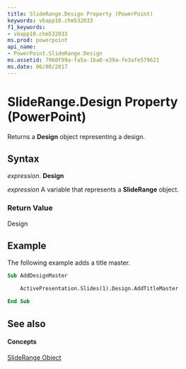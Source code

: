 ```yaml
---
title: SlideRange.Design Property (PowerPoint)
keywords: vbapp10.chm532033
f1_keywords:
- vbapp10.chm532033
ms.prod: powerpoint
api_name:
- PowerPoint.SlideRange.Design
ms.assetid: 7960f99a-fa5a-1ba0-e39a-fe3afe579621
ms.date: 06/08/2017
---
```



# SlideRange.Design Property (PowerPoint)

Returns a  **Design** object representing a design.


## Syntax

 _expression_. **Design**

 _expression_ A variable that represents a **SlideRange** object.


### Return Value

Design


## Example

The following example adds a title master.


```vb
Sub AddDesignMaster

    ActivePresentation.Slides(1).Design.AddTitleMaster

End Sub
```


## See also


#### Concepts


[SlideRange Object](sliderange-object-powerpoint.md)

